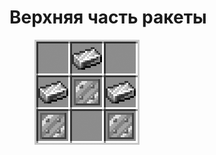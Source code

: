 # Верхняя часть ракеты

<figure><img src="../../../../.gitbook/assets/rocket_top_recipe.png" alt=""><figcaption></figcaption></figure>
